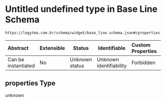 # Untitled undefined type in Base Line Schema

```txt
https://legytma.com.br/schema/widget/base_line.schema.json#/properties
```




| Abstract            | Extensible | Status         | Identifiable            | Custom Properties | Additional Properties | Access Restrictions | Defined In                                                                               |
| :------------------ | ---------- | -------------- | ----------------------- | :---------------- | --------------------- | ------------------- | ---------------------------------------------------------------------------------------- |
| Can be instantiated | No         | Unknown status | Unknown identifiability | Forbidden         | Allowed               | none                | [base_line.schema.json\*](../schema/widget/base_line.schema.json) |

## properties Type

unknown

